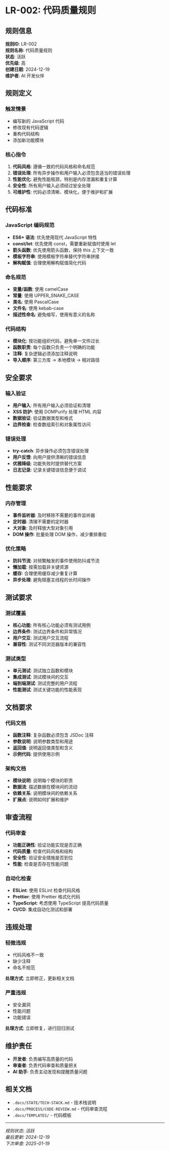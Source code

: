 # LR-002: 代码质量规则

## 规则信息

**规则ID**: LR-002  
**规则名称**: 代码质量规则  
**状态**: 活跃  
**优先级**: 高  
**创建日期**: 2024-12-19  
**维护者**: AI 开发伙伴  

## 规则定义

### 触发情景
- 编写新的 JavaScript 代码
- 修改现有代码逻辑
- 重构代码结构
- 添加新功能模块

### 核心指令
1. **代码风格**: 遵循一致的代码风格和命名规范
2. **错误处理**: 所有异步操作和用户输入必须包含适当的错误处理
3. **性能优化**: 避免性能瓶颈，特别是内存泄漏和重复计算
4. **安全性**: 所有用户输入必须经过安全处理
5. **可维护性**: 代码必须清晰、模块化，便于维护和扩展

## 代码标准

### JavaScript 编码规范
- **ES6+ 语法**: 优先使用现代 JavaScript 特性
- **const/let**: 优先使用 const，需要重新赋值时使用 let
- **箭头函数**: 优先使用箭头函数，保持 this 上下文一致
- **模板字符串**: 使用模板字符串替代字符串拼接
- **解构赋值**: 合理使用解构赋值简化代码

### 命名规范
- **变量/函数**: 使用 camelCase
- **常量**: 使用 UPPER_SNAKE_CASE
- **类名**: 使用 PascalCase
- **文件名**: 使用 kebab-case
- **描述性命名**: 避免缩写，使用有意义的名称

### 代码结构
- **模块化**: 按功能组织代码，避免单一文件过长
- **函数职责**: 每个函数只负责一个明确的功能
- **注释**: 复杂逻辑必须添加注释说明
- **导入顺序**: 第三方库 → 本地模块 → 相对路径

## 安全要求

### 输入验证
- **用户输入**: 所有用户输入必须验证和清理
- **XSS 防护**: 使用 DOMPurify 处理 HTML 内容
- **数据验证**: 验证数据类型和格式
- **边界检查**: 检查数组索引和对象属性访问

### 错误处理
- **try-catch**: 异步操作必须包含错误处理
- **用户反馈**: 向用户提供清晰的错误信息
- **优雅降级**: 功能失败时提供替代方案
- **日志记录**: 记录关键错误信息便于调试

## 性能要求

### 内存管理
- **事件监听器**: 及时移除不需要的事件监听器
- **定时器**: 清理不需要的定时器
- **大对象**: 及时释放大型对象引用
- **DOM 操作**: 批量处理 DOM 操作，减少重排重绘

### 优化策略
- **防抖节流**: 对频繁触发的事件使用防抖或节流
- **懒加载**: 按需加载非关键资源
- **缓存**: 合理使用缓存减少重复计算
- **异步处理**: 避免阻塞主线程的长时间操作

## 测试要求

### 测试覆盖
- **核心功能**: 所有核心功能必须有测试用例
- **边界条件**: 测试边界条件和异常情况
- **用户交互**: 测试用户交互流程
- **兼容性**: 测试不同浏览器版本的兼容性

### 测试类型
- **单元测试**: 测试独立函数和模块
- **集成测试**: 测试模块间的交互
- **端到端测试**: 测试完整的用户流程
- **性能测试**: 测试关键功能的性能表现

## 文档要求

### 代码文档
- **函数注释**: 复杂函数必须包含 JSDoc 注释
- **参数说明**: 说明参数类型和用途
- **返回值**: 说明返回值类型和含义
- **示例代码**: 提供使用示例

### 架构文档
- **模块说明**: 说明每个模块的职责
- **数据流**: 描述数据在模块间的流动
- **依赖关系**: 说明模块间的依赖关系
- **扩展点**: 说明如何扩展和维护

## 审查流程

### 代码审查
- **功能正确性**: 验证功能实现是否正确
- **代码质量**: 检查代码风格和结构
- **安全性**: 验证安全措施是否到位
- **性能**: 检查是否存在性能问题

### 自动化检查
- **ESLint**: 使用 ESLint 检查代码风格
- **Prettier**: 使用 Prettier 格式化代码
- **TypeScript**: 考虑使用 TypeScript 提高代码质量
- **CI/CD**: 集成自动化测试和部署

## 违规处理

### 轻微违规
- 代码风格不一致
- 缺少注释
- 命名不规范

**处理方式**: 立即修正，更新相关文档

### 严重违规
- 安全漏洞
- 性能问题
- 功能错误

**处理方式**: 立即修复，进行回归测试

## 维护责任

- **开发者**: 负责编写高质量的代码
- **审查者**: 负责代码审查和质量把关
- **AI 助手**: 负责主动发现和提醒质量问题

## 相关文档

- `.docs/STATE/TECH-STACK.md` - 技术栈说明
- `.docs/PROCESS/CODE-REVIEW.md` - 代码审查流程
- `.docs/TEMPLATES/` - 代码模板

---

*规则状态: 活跃*  
*最后更新: 2024-12-19*  
*下次审查: 2025-01-19* 